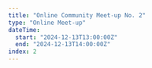 ```yaml
---
title: "Online Community Meet-up No. 2"
type: "Online Meet-up"
dateTime:
  start: "2024-12-13T13:00:00Z"
  end: "2024-12-13T14:00:00Z"
index: 2
---
```

